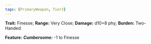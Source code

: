 ```yaml
---
tags: [PrimaryWeapon, Tier3]
---
```

**Trait:** Finesse; **Range:** Very Close; **Damage:** d10+8 phy; **Burden:** Two-Handed

**Feature:** ***Cumbersome:*** -1 to Finesse
